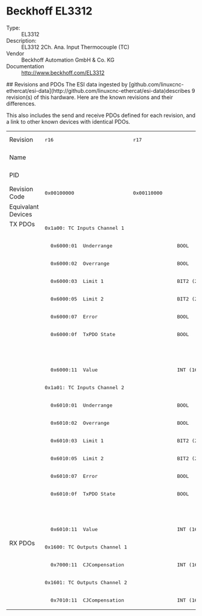 #  Beckhoff EL3312

<dl>
  <dt>Type:</dt><dd>EL3312</dd>
  <dt>Description:</dt><dd>EL3312 2Ch. Ana. Input Thermocouple (TC)</dd>
  <dt>Vendor</dt><dd>Beckhoff Automation GmbH & Co. KG</dd>
  <dt>Documentation</dt><dd><a href="http://www.beckhoff.com/EL3312">http://www.beckhoff.com/EL3312</a></dd>
</dl>
## Revisions and PDOs
The ESI data ingested by [github.com/linuxcnc-ethercat/esi-data](http://github.com/linuxcnc-ethercat/esi-data)describes 9 revision(s) of this hardware.  Here are the known revisions and their differences.

This also includes the send and receive PDOs defined for each revision, and a link to other known devices with identical PDOs.

<table>
<tr >
<td class="first">Revision</td>
<td ><pre>r16</pre></td>
<td ><pre>r17</pre></td>
<td ><pre>r18</pre></td>
<td ><pre>r19</pre></td>
<td ><pre>r20</pre></td>
<td ><pre>r21</pre></td>
<td ><pre>r22</pre></td>
<td ><pre>r23</pre></td>
<td ><pre>r24</pre></td>
</tr>
<tr >
<td class="first">Name</td>
<td  colspan=9 align="center"><pre>EL3312 2Ch. Ana. Input Thermocouple (TC)</pre></td>
</tr>
<tr >
<td class="first">PID</td>
<td  colspan=9 align="center"><pre>0x0cf03052</pre></td>
</tr>
<tr >
<td class="first">Revision Code</td>
<td ><pre>0x00100000</pre></td>
<td ><pre>0x00110000</pre></td>
<td ><pre>0x00120000</pre></td>
<td ><pre>0x00130000</pre></td>
<td ><pre>0x00140000</pre></td>
<td ><pre>0x00150000</pre></td>
<td ><pre>0x00160000</pre></td>
<td ><pre>0x00170000</pre></td>
<td ><pre>0x00180000</pre></td>
</tr>
<tr >
<td class="first">Equivalant Devices</td>
<td  colspan=9 align="center"></td>
</tr>
<tr class="txpdo pdosection">
<td class="first" rowspan=18 valign=top>TX PDOs</td>
<td colspan=9 align="left"><pre>0x1a00: TC Inputs Channel 1</pre></td>
<td></td>
</tr>
<tr class="txpdo">
<td  colspan=2 align="left"><pre>  0x6000:01  Underrange                      BOOL</pre></td>
<td  colspan=7 align="left"><pre>  0x6000:01  Status__Underrange              BOOL</pre></td>
</tr>
<tr class="txpdo">
<td  colspan=2 align="left"><pre>  0x6000:02  Overrange                       BOOL</pre></td>
<td  colspan=7 align="left"><pre>  0x6000:02  Status__Overrange               BOOL</pre></td>
</tr>
<tr class="txpdo">
<td  colspan=2 align="left"><pre>  0x6000:03  Limit 1                         BIT2 (2 bits)</pre></td>
<td  colspan=7 align="left"><pre>  0x6000:03  Status__Limit 1                 BIT2 (2 bits)</pre></td>
</tr>
<tr class="txpdo">
<td  colspan=2 align="left"><pre>  0x6000:05  Limit 2                         BIT2 (2 bits)</pre></td>
<td  colspan=7 align="left"><pre>  0x6000:05  Status__Limit 2                 BIT2 (2 bits)</pre></td>
</tr>
<tr class="txpdo">
<td  colspan=2 align="left"><pre>  0x6000:07  Error                           BOOL</pre></td>
<td  colspan=7 align="left"><pre>  0x6000:07  Status__Error                   BOOL</pre></td>
</tr>
<tr class="txpdo">
<td  colspan=2 align="left"><pre>  0x6000:0f  TxPDO State                     BOOL</pre></td>
<td  colspan=7 align="left"><pre>  0x6000:0f  Status__TxPDO State             BOOL</pre></td>
</tr>
<tr class="txpdo">
<td  colspan=8 align="left"></td>
<td ><pre>  0x6000:10  Status__TxPDO Toggle            BOOL</pre></td>
</tr>
<tr class="txpdo">
<td  colspan=9 align="left"><pre>  0x6000:11  Value                           INT (16 bits)</pre></td>
</tr>
<tr class="txpdo pdosection">
<td  colspan=9 align="left"><pre>0x1a01: TC Inputs Channel 2</pre></td>
</tr>
<tr class="txpdo">
<td  colspan=2 align="left"><pre>  0x6010:01  Underrange                      BOOL</pre></td>
<td  colspan=7 align="left"><pre>  0x6010:01  Status__Underrange              BOOL</pre></td>
</tr>
<tr class="txpdo">
<td  colspan=2 align="left"><pre>  0x6010:02  Overrange                       BOOL</pre></td>
<td  colspan=7 align="left"><pre>  0x6010:02  Status__Overrange               BOOL</pre></td>
</tr>
<tr class="txpdo">
<td  colspan=2 align="left"><pre>  0x6010:03  Limit 1                         BIT2 (2 bits)</pre></td>
<td  colspan=7 align="left"><pre>  0x6010:03  Status__Limit 1                 BIT2 (2 bits)</pre></td>
</tr>
<tr class="txpdo">
<td  colspan=2 align="left"><pre>  0x6010:05  Limit 2                         BIT2 (2 bits)</pre></td>
<td  colspan=7 align="left"><pre>  0x6010:05  Status__Limit 2                 BIT2 (2 bits)</pre></td>
</tr>
<tr class="txpdo">
<td  colspan=2 align="left"><pre>  0x6010:07  Error                           BOOL</pre></td>
<td  colspan=7 align="left"><pre>  0x6010:07  Status__Error                   BOOL</pre></td>
</tr>
<tr class="txpdo">
<td  colspan=2 align="left"><pre>  0x6010:0f  TxPDO State                     BOOL</pre></td>
<td  colspan=7 align="left"><pre>  0x6010:0f  Status__TxPDO State             BOOL</pre></td>
</tr>
<tr class="txpdo">
<td  colspan=8 align="left"></td>
<td ><pre>  0x6010:10  Status__TxPDO Toggle            BOOL</pre></td>
</tr>
<tr class="txpdo">
<td  colspan=9 align="left"><pre>  0x6010:11  Value                           INT (16 bits)</pre></td>
</tr>
<tr class="rxpdo pdosection">
<td class="first" rowspan=4 valign=top>RX PDOs</td>
<td colspan=9 align="left"><pre>0x1600: TC Outputs Channel 1</pre></td>
<td></td>
</tr>
<tr class="rxpdo">
<td  colspan=9 align="left"><pre>  0x7000:11  CJCompensation                  INT (16 bits)</pre></td>
</tr>
<tr class="rxpdo pdosection">
<td  colspan=9 align="left"><pre>0x1601: TC Outputs Channel 2</pre></td>
</tr>
<tr class="rxpdo">
<td  colspan=9 align="left"><pre>  0x7010:11  CJCompensation                  INT (16 bits)</pre></td>
</tr>
</table>
